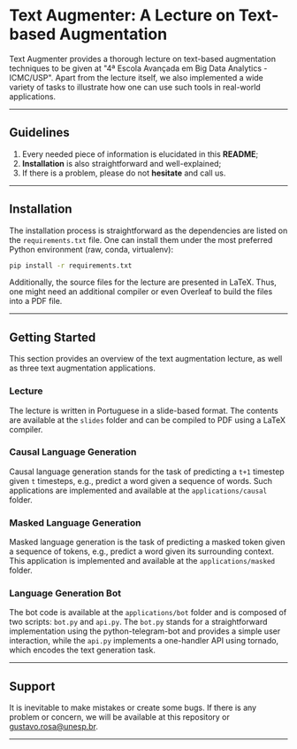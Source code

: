 # Text Augmenter: A Lecture on Text-based Augmentation

Text Augmenter provides a thorough lecture on text-based augmentation techniques to be given at "4ª Escola Avançada em Big Data Analytics - ICMC/USP". Apart from the lecture itself, we also implemented a wide variety of tasks to illustrate how one can use such tools in real-world applications.

---

## Guidelines

1. Every needed piece of information is elucidated in this **README**;
2. **Installation** is also straightforward and well-explained;
3. If there is a problem, please do not **hesitate** and call us.

---

## Installation

The installation process is straightforward as the dependencies are listed on the `requirements.txt` file. One can install them under the most preferred Python environment (raw, conda, virtualenv):

```bash
pip install -r requirements.txt
```

Additionally, the source files for the lecture are presented in LaTeX. Thus, one might need an additional compiler or even Overleaf to build the files into a PDF file.

---

## Getting Started

This section provides an overview of the text augmentation lecture, as well as three text augmentation applications.

### Lecture

The lecture is written in Portuguese in a slide-based format. The contents are available at the `slides` folder and can be compiled to PDF using a LaTeX compiler.

### Causal Language Generation

Causal language generation stands for the task of predicting a `t+1` timestep given `t` timesteps, e.g., predict a word given a sequence of words. Such applications are implemented and available at the `applications/causal` folder.

### Masked Language Generation

Masked language generation is the task of predicting a masked token given a sequence of tokens, e.g., predict a word given its surrounding context. This application is implemented and available at the `applications/masked` folder.

### Language Generation Bot

The bot code is available at the `applications/bot` folder and is composed of two scripts: `bot.py` and `api.py`. The `bot.py` stands for a straightforward implementation using the python-telegram-bot and provides a simple user interaction, while the `api.py` implements a one-handler API using tornado, which encodes the text generation task.

---

## Support

It is inevitable to make mistakes or create some bugs. If there is any problem or concern, we will be available at this repository or gustavo.rosa@unesp.br.

---
